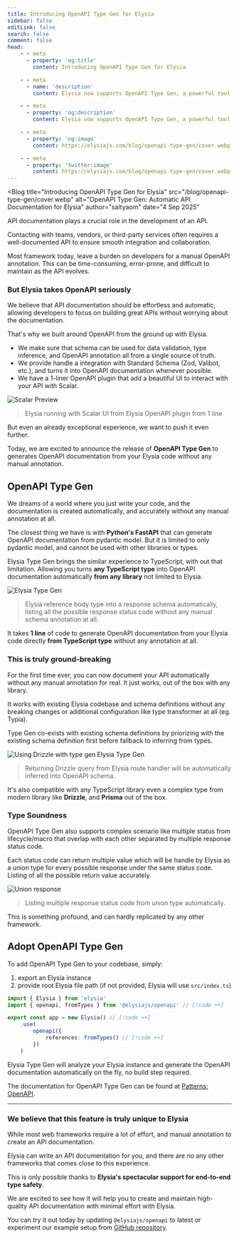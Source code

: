 ```yaml
---
title: Introducing OpenAPI Type Gen for Elysia
sidebar: false
editLink: false
search: false
comment: false
head:
    - - meta
      - property: 'og:title'
        content: Introducing OpenAPI Type Gen for Elysia

    - - meta
      - name: 'description'
        content: Elysia now supports OpenAPI Type Gen, a powerful tool that automatically generates OpenAPI documentation from your Elysia routes and types without any manual annotation.

    - - meta
      - property: 'og:description'
        content: Elysia now supports OpenAPI Type Gen, a powerful tool that automatically generates OpenAPI documentation from your Elysia routes and types without any manual annotation

    - - meta
      - property: 'og:image'
        content: https://elysiajs.com/blog/openapi-type-gen/cover.webp

    - - meta
      - property: 'twitter:image'
        content: https://elysiajs.com/blog/openapi-type-gen/cover.webp
---
```


<script setup>
    import Blog from '../components/blog/Layout.vue'
</script>

<Blog
title="Introducing OpenAPI Type Gen for Elysia"
src="/blog/openapi-type-gen/cover.webp"
alt="OpenAPI Type Gen: Automatic API Documentation for Elysia"
author="saltyaom"
date="4 Sep 2025"
>

API documentation plays a crucial role in the development of an API.

Contacting with teams, vendors, or third-party services often requires a well-documented API to ensure smooth integration and collaboration.

Most framework today, leave a burden on developers for a manual OpenAPI annotation. This can be time-consuming, error-prone, and difficult to maintain as the API evolves.

### But Elysia takes OpenAPI seriously
We believe that API documentation should be effortless and automatic, allowing developers to focus on building great APIs without worrying about the documentation.

That's why we built around OpenAPI from the ground up with Elysia.

- We make sure that schema can be used for data validation, type inference, and OpenAPI annotation all from a single source of truth.
- We provide handle a integration with Standard Schema (Zod, Valibot, etc.), and turns it into OpenAPI documentation whenever possible.
- We have a 1-liner OpenAPI plugin that add a beautiful UI to interact with your API with Scalar.

![Scalar Preview](/blog/openapi-type-gen/scalar-preview-light.webp)

> Elysia running with Scalar UI from Elysia OpenAPI plugin from 1 line

But even an already exceptional experience, we want to push it even further.

Today, we are excited to announce the release of **OpenAPI Type Gen** to generates OpenAPI documentation from your Elysia code without any manual annotation.

## OpenAPI Type Gen

We dreams of a world where you just write your code, and the documentation is created automatically, and accurately without any manual annotation at all.

The closest thing we have is with **Python's FastAPI** that can generate OpenAPI documentation from pydantic model. But it is limited to only pydantic model, and cannot be used with other libraries or types.

Elysia Type Gen brings the similar experience to TypeScript, with out that limitation. Allowing you turns **any TypeScript type** into OpenAPI documentation automatically **from any library** not limited to Elysia.

![Elysia Type Gen](/blog/openapi-type-gen/type-gen.webp)

> Elysia reference body type into a response schema automatically, listing all the possible response status code without any manual schema annotation at all.

It takes **1 line** of code to generate OpenAPI documentation from your Elysia code directly **from TypeScript type** without any annotation at all.

### This is truly ground-breaking

For the first time ever, you can now document your API automatically without any manual annotation for real. It just works, out of the box with any library.

<!--Type generation works by analyzing your Elysia instance types to generate the corresponding OpenAPI documentation, thanks to Elysia investment in strong type soundness and integrity.-->

It works with existing Elysia codebase and schema definitions without any breaking changes or additional configuration like type transformer at all (eg. Typia).

Type Gen co-exists with existing schema definitions by priorizing with the existing schema definition first before fallback to inferring from types.

![Using Drizzle with type gen Elysia Type Gen](/blog/openapi-type-gen/drizzle-typegen.webp)

> Returning Drizzle query from Elysia route handler will be automatically inferred into OpenAPI schema.

It's also compatible with any TypeScript library even a complex type from modern library like **Drizzle**, and **Prisma** out of the box.

### Type Soundness
OpenAPI Type Gen also supports complex scenario like multiple status from lifecycle/macro that overlap with each other separated by multiple response status code.

Each status code can return multiple value which will be handle by Elysia as a union type for every possible response under the same status code. Listing of all the possible return value accurately.

![Union response](/blog/openapi-type-gen/union.webp)
> Listing multiple response status code from union type automatically.

This is something profound, and can hardly replicated by any other framework.

## Adopt OpenAPI Type Gen
To add OpenAPI Type Gen to your codebase, simply:

1. export an Elysia instance
2. provide root Elysia file path (if not provided, Elysia will use `src/index.ts`)

```ts
import { Elysia } from 'elysia'
import { openapi, fromTypes } from '@elysiajs/openapi' // [!code ++]

export const app = new Elysia() // [!code ++]
	.use(
		openapi({
			references: fromTypes() // [!code ++]
		})
	)
```

Elysia Type Gen will analyze your Elysia instance and generate the OpenAPI documentation automatically on the fly, no build step required.

The documentation for OpenAPI Type Gen can be found at [Patterns: OpenAPI](/patterns/openapi#openapi-from-types).

---

### We believe that this feature is truly unique to Elysia

While most web frameworks require a lot of effort, and manual annotation to create an API documentation.

Elysia can write an API documentation for you, and there are no any other frameworks that comes close to this experience.

This is only possible thanks to **Elysia's spectacular support for end-to-end type safety**.

We are excited to see how it will help you to create and maintain high-quality API documentation with minimal effort with Elysia.

You can try it out today by updating `@elysiajs/openapi` to latest or experiment our example setup from [GitHub repository](https://github.com/saltyaom/elysia-typegen-example).
</Blog>
